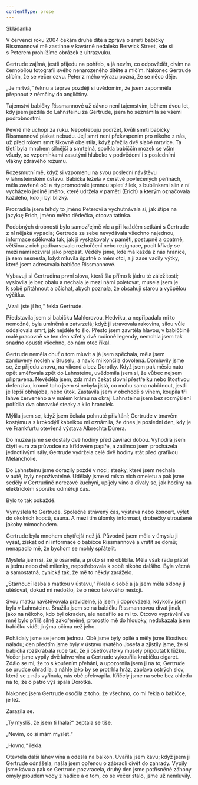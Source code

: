 ```yaml
---
contentType: prose
---
```


<section>

Skládanka

V červenci roku 2004 čekám druhé dítě a zpráva o smrti babičky Rissmannové mě zastihne v kavárně nedaleko Berwick Street, kde si s Peterem prohlížíme obrázek z ultrazvuku.

Gertrude zajímá, jestli přijedu na pohřeb, a já nevím, co odpovědět, civím na černobílou fotografii svého nenarozeného dítěte a mlčím. Nakonec Gertrude slíbím, že se večer ozvu. Peter z mého výrazu pozná, že se něco děje.

„Je mrtvá,“ řeknu a teprve později si uvědomím, že jsem zapomněla přepnout z němčiny do angličtiny.

Tajemství babičky Rissmannové už dávno není tajemstvím, během dvou let, kdy jsem jezdila do Lahnsteinu za Gertrude, jsem ho seznámila se všemi podrobnostmi.

Pevně mě uchopí za ruku. Nepotřebuju podržet, kvůli smrti babičky Rissmannové plakat nebudu. Její smrt není překvapením pro nikoho z nás, už před rokem smrt šikovně obelstila, když přežila dvě slabé mrtvice. Ta třetí byla mnohem silnější a smrtelná, spolkla babiččin mozek se vším všudy, se vzpomínkami zasutými hluboko v podvědomí i s posledními vlákny zdravého rozumu.

Rozesmutní mě, když si vzpomenu na svou poslední návštěvu v lahnsteinském ústavu. Babička ležela v čerstvě povlečených peřinách, měla zavřené oči a rty promodralé jemnou spletí žilek, s bublinkami slin z ní vycházelo jediné jméno, které udržela v paměti (Erich) a kterým označovala každého, kdo jí byl blízký.

Prozradila jsem tehdy to jméno Peterovi a vychutnávala si, jak štípe na jazyku; Erich, jméno mého dědečka, otcova tatínka.

Podobných drobností bylo samozřejmě víc a při každém setkání s Gertrude z ní nějaká vypadla; Gertrude ze sebe nevydávala všechno najednou, informace sdělovala tak, jak jí vyskakovaly v paměti, postupně a opatrně, většinu z nich podbarvovalo rozhořčení nebo rezignace, pocit křivdy se mezi námi rozvíral jako propast. Věděly jsme, kde má každá z nás hranice, já sem nesnesla, když mluvila špatně o mém otci, a jí zase vadily výtky, které jsem adresovala babičce Rissmannové.

Vybavuji si Gertrudina první slova, která šla přímo k jádru té záležitosti; vyslovila je bez obalu a nechala je mezi námi poletovat, musela jsem je k sobě přitáhnout a očichat, abych poznala, že obsahují starou a vyčpělou výčitku.

„Vzali jste jí ho,“ řekla Gertrude.

Představila jsem si babičku Mahlerovou, Hedviku, a nepřipadalo mi to nemožné, byla umíněná a zatvrzelá; když ji stravovala rakovina, silou vůle oddalovala smrt, jak nejdéle to šlo. Přesto jsem zavrtěla hlavou, v babiččině malé pracovně se ten den střetly dvě rodinné legendy, nemohla jsem tak snadno opustit všechno, co nám otec říkal.

Gertrude neměla chuť o tom mluvit a já jsem spěchala, měla jsem zamluvený nocleh v Bruselu, a navíc mi končila dovolená. Domluvily jsme se, že přijedu znovu, na víkend a bez Dorotky. Když jsem pak měsíc nato opět směřovala zpět do Lahnsteinu, uvědomila jsem si, že vůbec nejsem připravená. Nevěděla jsem, zda mám čekat slovní přestřelku nebo lítostivou defenzivu, kromě toho jsem si nebyla jistá, co mohu sama nabídnout, jestli je lepší obhajoba, nebo útok. Zastavila jsem v obchodě s vínem, koupila tři lahve červeného a v malém krámu na okraji Lahnsteinu jsem bez rozmýšlení pořídila dva obrovské steaky a kilo hranolek.

Mýlila jsem se, když jsem čekala pohnuté přivítání; Gertrude v tmavém kostýmu a s krokodýlí kabelkou mi oznámila, že dnes je poslední den, kdy je ve Frankfurtu otevřená výstava Albrechta Dürera.

Do muzea jsme se dostaly dvě hodiny před zavírací dobou. Vyhodila jsem čtyři eura za průvodce na křídovém papíře, a zatímco jsem procházela jednotlivými sály, Gertrude vydržela celé dvě hodiny stát před grafikou Melancholie.

Do Lahnsteinu jsme dorazily pozdě v noci; steaky, které jsem nechala v autě, byly nepoživatelné. Udělaly jsme si místo nich omeletu a pak jsme seděly v Gertrudině nerezové kuchyni, upíjely víno a dívaly se, jak hodiny na elektrickém sporáku odměřují čas.

Bylo to tak pokaždé.

Vymyslela to Gertrude. Společně strávený čas, výstava nebo koncert, výlet do okolních kopců, sauna. A mezi tím úlomky informací, drobečky utroušené jakoby mimochodem.

Gertrude byla mnohem chytřejší než já. Původně jsem měla v úmyslu ji vysát, získat od ní informace o babičce Rissmannové a vrátit se domů; nenapadlo mě, že bychom se mohly spřátelit.

Myslela jsem si, že je osamělá, a proto si mě oblíbila. Měla však řadu přátel a jednu nebo dvě milenky, nepotřebovala k sobě nikoho dalšího. Byla věcná a samostatná, cynická tak, že mě to někdy zaráželo.

„Stárnoucí lesba s matkou v ústavu,“ říkala o sobě a já jsem měla sklony ji utěšovat, dokud mi nedošlo, že o něco takového nestojí.

Svou matku navštěvovala pravidelně, já jsem ji doprovázela, kdykoliv jsem byla v Lahnsteinu. Snažila jsem se na babičku Rissmannovou dívat jinak, jako na někoho, kdo byl okraden, ale nedařilo se mi to. Otcovo vyprávění ve mně bylo příliš silně zakořeněné, prorostlo mě do hloubky, nedokázala jsem babičku vidět jinýma očima než jeho.

Pohádaly jsme se jenom jednou. Obě jsme byly opilé a měly jsme lítostivou náladu; den předtím jsme byly v ústavu svatého Josefa a zjistily jsme, že si babička rozškrábala ruce tak, že ji ošetřovatelky musely připoutat k lůžku. Večer jsme vypily dvě lahve vína a Gertrude vykouřila krabičku cigaret. Zdálo se mi, že to s kouřením přehání, a upozornila jsem ji na to; Gertrude se prudce ohradila, a náhle jako by se protrhla hráz, záplava ostrých slov, která se z nás vyřinula, nás obě překvapila. Křičely jsme na sebe bez ohledu na to, že o patro výš spala Dorotka.

Nakonec jsem Gertrude osočila z toho, že všechno, co mi řekla o babičce, je lež.

Zarazila se.

„Ty myslíš, že jsem ti lhala?“ zeptala se tiše.

„Nevím, co si mám myslet.“

„Hovno,“ řekla.

Otevřela další láhev vína a odešla na balkon. Uvařila jsem kávu; když jsem ji Gertrude odnášela, našla jsem opřenou o zábradlí civět do zahrady. Vypily jsme kávu a pak se Gertrude pozvracela, druhý den jsme potřísněné záhony omyly proudem vody z hadice a o tom, co se večer stalo, jsme už nemluvily.

</section>
